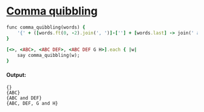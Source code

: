 [1]: http://rosettacode.org/wiki/Comma_quibbling

# [Comma quibbling][1]

```ruby
func comma_quibbling(words) {
    '{' + ([words.ft(0, -2).join(', ')]-[''] + [words.last] -> join(' and ')) + '}';
}
 
[<>, <ABC>, <ABC DEF>, <ABC DEF G H>].each { |w|
    say comma_quibbling(w);
}
```

#### Output:
```
{}
{ABC}
{ABC and DEF}
{ABC, DEF, G and H}
```